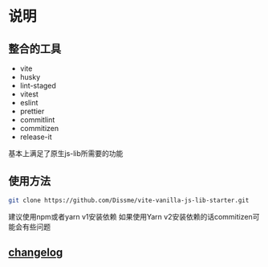 # 说明

## 整合的工具

- vite
- husky
- lint-staged
- vitest
- eslint
- prettier
- commitlint
- commitizen
- release-it

基本上满足了原生js-lib所需要的功能

## 使用方法

```bash
git clone https://github.com/Dissme/vite-vanilla-js-lib-starter.git
```
建议使用npm或者yarn v1安装依赖
如果使用Yarn v2安装依赖的话commitizen可能会有些问题

## [changelog](./CHANGELOG.md)